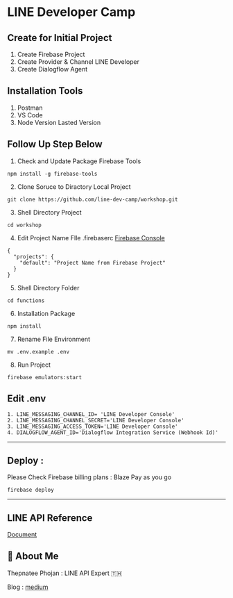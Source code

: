 
# LINE Developer Camp

## Create for Initial Project

1. Create Firebase Project
2. Create Provider & Channel LINE Developer
3. Create Dialogflow Agent

## Installation Tools
1. Postman
2. VS Code
3. Node Version Lasted Version

## Follow Up Step Below

1. Check and Update Package Firebase Tools
````
npm install -g firebase-tools
````

2. Clone Soruce to Diractory Local Project
````
git clone https://github.com/line-dev-camp/workshop.git
````
3. Shell Directory Project
````
cd workshop
````

4. Edit Project Name FIle .firebaserc 
[Firebase Console](https://console.firebase.google.com)
````
{
  "projects": {
    "default": "Project Name from Firebase Project"
  }
}

````

5. Shell Directory Folder
````
cd functions
````
6. Installation Package
````
npm install
````

7. Rename File Environment

````
mv .env.example .env
````
8. Run Project

````
firebase emulators:start
````
## Edit .env

    1. LINE_MESSAGING_CHANNEL_ID= 'LINE Developer Console'
    2. LINE_MESSAGING_CHANNEL_SECRET='LINE Developer Console'
    3. LINE_MESSAGING_ACCESS_TOKEN='LINE Developer Console'
    4. DIALOGFLOW_AGENT_ID='Dialogflow Integration Service (Webhook Id)'

-----
##  Deploy : 
Please Check Firebase billing plans : Blaze Pay as you go
````
firebase deploy
````
-----
## LINE API Reference

[Document](https://developers.line.biz/en/docs/)


## 🚀 About Me
Thepnatee Phojan : LINE API Expert 🇹🇭 

Blog : [medium](https://thepnateephojan.medium.com)

